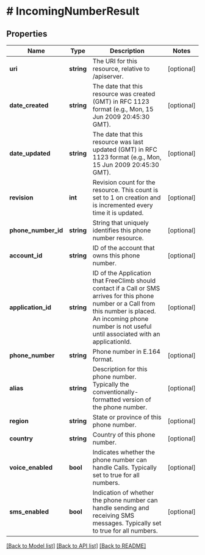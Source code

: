 # # IncomingNumberResult

## Properties

Name | Type | Description | Notes
------------ | ------------- | ------------- | -------------
**uri** | **string** | The URI for this resource, relative to /apiserver. | [optional] 
**date_created** | **string** | The date that this resource was created (GMT) in RFC 1123 format (e.g., Mon, 15 Jun 2009 20:45:30 GMT). | [optional] 
**date_updated** | **string** | The date that this resource was last updated (GMT) in RFC 1123 format (e.g., Mon, 15 Jun 2009 20:45:30 GMT). | [optional] 
**revision** | **int** | Revision count for the resource. This count is set to 1 on creation and is incremented every time it is updated. | [optional] 
**phone_number_id** | **string** | String that uniquely identifies this phone number resource. | [optional] 
**account_id** | **string** | ID of the account that owns this phone number. | [optional] 
**application_id** | **string** | ID of the Application that FreeClimb should contact if a Call or SMS arrives for this phone number or a Call from this number is placed. An incoming phone number is not useful until associated with an applicationId. | [optional] 
**phone_number** | **string** | Phone number in E.164 format. | [optional] 
**alias** | **string** | Description for this phone number. Typically the conventionally-formatted version of the phone number. | [optional] 
**region** | **string** | State or province of this phone number. | [optional] 
**country** | **string** | Country of this phone number. | [optional] 
**voice_enabled** | **bool** | Indicates whether the phone number can handle Calls. Typically set to true for all numbers. | [optional] 
**sms_enabled** | **bool** | Indication of whether the phone number can handle sending and receiving SMS messages. Typically set to true for all numbers. | [optional] 

[[Back to Model list]](../../README.md#documentation-for-models) [[Back to API list]](../../README.md#documentation-for-api-endpoints) [[Back to README]](../../README.md)


